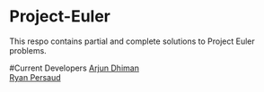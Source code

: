 # Project-Euler
This respo contains partial and complete solutions to Project Euler problems.

#Current Developers
<a href="https://github.com/arjundhiman786">Arjun Dhiman</a>
<br />
<a href="https://github.com/RyanMathewPersaud">Ryan Persaud</a>
